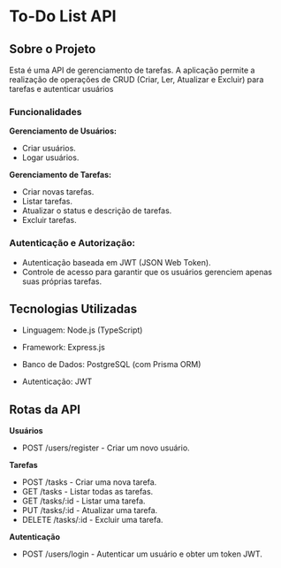# To-Do List API

## Sobre o Projeto

Esta é uma API de gerenciamento de tarefas. A aplicação permite a realização de operações de CRUD (Criar, Ler, Atualizar e Excluir) para tarefas e autenticar usuários

### Funcionalidades

**Gerenciamento de Usuários:**

* Criar usuários.
* Logar usuários.


**Gerenciamento de Tarefas:**

* Criar novas tarefas.
* Listar tarefas.
* Atualizar o status e descrição de tarefas.
* Excluir tarefas.

### Autenticação e Autorização:

* Autenticação baseada em JWT (JSON Web Token).
* Controle de acesso para garantir que os usuários gerenciem apenas suas próprias tarefas.

## Tecnologias Utilizadas

* Linguagem: Node.js (TypeScript)

* Framework: Express.js

* Banco de Dados: PostgreSQL (com Prisma ORM)

* Autenticação: JWT


## Rotas da API

**Usuários**

* POST /users/register - Criar um novo usuário.

**Tarefas**

* POST /tasks - Criar uma nova tarefa.
* GET /tasks - Listar todas as tarefas.
* GET /tasks/:id - Listar uma tarefa.
* PUT /tasks/:id - Atualizar uma tarefa.
* DELETE /tasks/:id - Excluir uma tarefa.

**Autenticação**

* POST /users/login - Autenticar um usuário e obter um token JWT.

